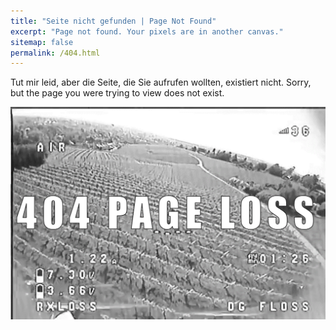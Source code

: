```yaml
---
title: "Seite nicht gefunden | Page Not Found"
excerpt: "Page not found. Your pixels are in another canvas."
sitemap: false
permalink: /404.html
---
```


Tut mir leid, aber die Seite, die Sie aufrufen wollten, existiert nicht.
Sorry, but the page you were trying to view does not exist.

![404](../assets/images/404.png)

<script>
  var GOOG_FIXURL_LANG = 'en';
  var GOOG_FIXURL_SITE = '{{ site.url }}'
</script>
<script src="https://linkhelp.clients.google.com/tbproxy/lh/wm/fixurl.js">
</script>
